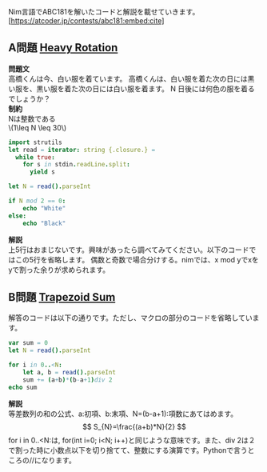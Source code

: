 <script async src="https://cdnjs.cloudflare.com/ajax/libs/mathjax/2.7.0/MathJax.js?config=TeX-AMS_CHTML"></script>
<script type="text/x-mathjax-config">
 MathJax.Hub.Config({
 tex2jax: {
 inlineMath: [["\\(","\\)"] ],
 displayMath: [ ['$$','$$'], ["\\[","\\]"] ]
 }
 });
</script>
Nim言語でABC181を解いたコードと解説を載せていきます。  
[https://atcoder.jp/contests/abc181:embed:cite]  
## A問題 [Heavy Rotation](https://atcoder.jp/contests/abc181/tasks/abc181_a)  

**問題文**  
高橋くんは今、白い服を着ています。
高橋くんは、白い服を着た次の日には黒い服を、黒い服を着た次の日には白い服を着ます。
N 日後には何色の服を着るでしょうか？  
**制約**  
Nは整数である  
\\(1\leq N \leq 30\\)  

```nim
import strutils
let read = iterator: string {.closure.} =
  while true:
    for s in stdin.readLine.split:
      yield s

let N = read().parseInt

if N mod 2 == 0:
    echo "White"
else:
    echo "Black"
```
**解説**  
上5行はおまじないです。興味があったら調べてみてください。以下のコードではこの5行を省略します。
偶数と奇数で場合分けする。nimでは、x mod yでxをyで割った余りが求められます。

## B問題 [Trapezoid Sum](https://atcoder.jp/contests/abc181/tasks/abc181_b)  
解答のコードは以下の通りです。ただし、マクロの部分のコードを省略しています。  
```nim
var sum = 0
let N = read().parseInt

for i in 0..<N:
    let a, b = read().parseInt
    sum += (a+b)*(b-a+1)div 2
echo sum
```
**解説**  
等差数列の和の公式、a:初項、b:末項、N=(b-a+1):項数にあてはめます。  
$$ S_{N}=\frac{(a+b)*N}{2} $$
for i in 0..<N:は, for(int i=0; i<N; i++)と同じような意味です。また、div 2は２で割った時に小数点以下を切り捨てて、整数にする演算です。Pythonで言うところの//になります。



